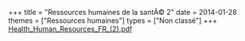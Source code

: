 +++
title = "Ressources humaines de la santÃ© 2"
date = 2014-01-28
themes = ["Ressources humaines"]
types = ["Non classé"]
+++
[Health_Human_Resources_FR_(2).pdf](/files/Health_Human_Resources_FR_(2).pdf)
